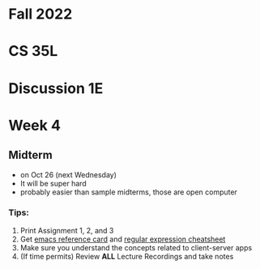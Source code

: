 

# Fall 2022

# CS 35L

# Discussion 1E

# Week 4



## Midterm

* on Oct 26 (next Wednesday)
* It will be super hard
* probably easier than sample midterms, those are open computer



### Tips:

1. Print Assignment 1, 2, and 3
2. Get [emacs reference card](https://www.gnu.org/software/emacs/refcards/pdf/refcard.pdf) and [regular expression cheatsheet](https://cheatography.com/davechild/cheat-sheets/regular-expressions/)
3. Make sure you understand the concepts related to client-server apps
4. (If time permits) Review **ALL** Lecture Recordings and take notes

